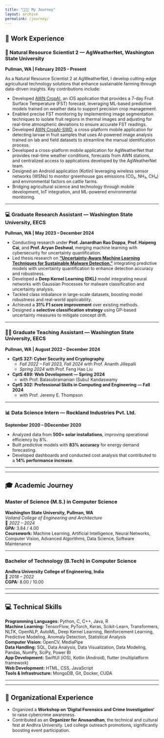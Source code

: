 ```yaml
---
title: "👨🏻‍💻 My Journey"
layout: archive
permalink: /journey/
---
```


## 💼 Work Experience

### 🌾 Natural Resource Scientist 2 — AgWeatherNet, Washington State University  
**Pullman, WA | February 2025 – Present**

As a Natural Resource Scientist 2 at AgWeatherNet, I develop cutting-edge agricultural technology solutions that enhance sustainable farming through data-driven insights. Key contributions include:

- Developed [AWN CropAI](https://apps.apple.com/us/app/awn-cropai/id6744830192), an iOS application that provides a 7-day Fruit Surface Temperature (FST) forecast, leveraging ML-based predictive models trained on weather data to support precision crop management.
- Enabled precise FST monitoring by implementing image segmentation techniques to isolate fruit regions in thermal images and adjusting for real-time atmospheric deviations to ensure accurate FST readings.
-	Developed [AWN CropAI-SWD](https://apps.apple.com/us/app/awn-cropai-swd/id6749020971), a cross-platform mobile application for detecting larvae in fruit samples that uses AI-powered image analysis trained on lab and field datasets to streamline the manual identification process.
- Developed a cross-platform mobile application for AgWeatherNet that provides real-time weather conditions, forecasts from AWN stations, and centralized access to applications developed by the AgWeatherNet team.
- Designed an Android application (Kotlin) leveraging wireless sensor networks (WSNs) to monitor greenhouse gas emissions (CO₂, NH₃, CH₄) and environmental factors on cattle farms.
- Bridging agricultural science and technology through mobile development, IoT integration, and ML-powered environmental monitoring.

---

### 💻 Graduate Research Assistant — Washington State University, EECS  
**Pullman, WA | May 2023 – December 2024**

- Conducting research under **Prof. Janardhan Rao Doppa**, **Prof. Haipeng Cai**, and **Prof. Aryan Deshwal**, merging machine learning with cybersecurity for uncertainty quantification.
-	Led thesis research on [**“Uncertainty-Aware Machine Learning Techniques for Sustainable Malware Detection.”**](https://rex.libraries.wsu.edu/esploro/outputs/graduate/UNCERTAINTY-AWARE-MACHINE-LEARNING-TECHNIQUES-FOR-SUSTAINABLE/99901195201401842) integrating predictive models with uncertainty quantification to enhance detection accuracy and robustness.  
- Developed a **Deep Kernel Learning (DKL)** model integrating neural networks with Gaussian Processes for malware classification and uncertainty analysis.  
- Tackled class imbalance in large-scale datasets, boosting model robustness and real-world applicability.  
- Achieved a **31% F1 score improvement** over existing methods.  
- Designed a **selective classification strategy** using GP-based uncertainty measures to mitigate concept drift.

---

### 👨‍🏫 Graduate Teaching Assistant — Washington State University, EECS  
**Pullman, WA | August 2022 – December 2024**

- **CptS 327: Cyber Security and Cryptography**  
  - *Fall 2022 – Fall 2023, Fall 2024* with Prof. Ananth Jillepalli  
  - *Spring 2024* with Prof. Feng Hao Liu  
- **CptS 489: Web Development — Spring 2024**  
  - with Prof. Balasubramanian (Subu) Kandaswamy  
- **CptS 302: Professional Skills in Computing and Engineering — Fall 2024**  
  - with Prof. Jeremy E. Thompson

---

### 📊 Data Science Intern — Rockland Industries Pvt. Ltd.  
**September 2020 – DDecember 2020**

- Analyzed data from **500+ solar installations**, improving operational efficiency by 8%.  
- Built predictive models with **83% accuracy** for energy demand forecasting.  
- Developed dashboards and conducted cost analysis that contributed to a **14% performance increase**.

---
---

## 🎓 Academic Journey

### Master of Science (M.S.) in Computer Science  
**Washington State University, Pullman, WA**  
*Voiland College of Engineering and Architecture*  
📅 *2022 – 2024*  
**GPA:** 3.84 / 4.00  
**Coursework:** Machine Learning, Artificial Intelligence, Neural Networks, Computer Vision, Advanced Algorithms, Data Science, Software Maintenance  

---

### Bachelor of Technology (B.Tech) in Computer Science  
**Andhra University College of Engineering, India**  
📅 *2018 – 2022*  
**CGPA:** 8.00 / 10.00  

---
---

## 💻 Technical Skills

**Programming Languages:** Python, C, C++, Java, R  
**Machine Learning:** TensorFlow, PyTorch, Keras, Scikit-Learn, Transformers, NLTK, OpenNLP, AutoML, Deep Kernel Learning, Reinforcement Learning, Predictive Modeling, Anomaly Detection, Statistical Analysis  
**Computer Vision:** OpenCV, MediaPipe  
**Data Handling:** SQL, Data Analysis, Data Visualization, Data Modeling, Pandas, NumPy, SciPy, Power BI  
**App Development:** SwiftUI (iOS), Kotlin (Android), flutter (multiplatform framework)  
**Web Development:** HTML, CSS, JavaScript  
**Tools & Infrastructure:** MongoDB, Git, Docker, CUDA


---
---

## 🎯 Organizational Experience

- Organized a **Workshop on ‘Digital Forensics and Crime Investigation’** to raise cybercrime awareness.  
- Contributed as an **Organizer for Anusandhan**, the technical and cultural fest at Andhra University. Led college outreach promotions, significantly boosting event participation.
